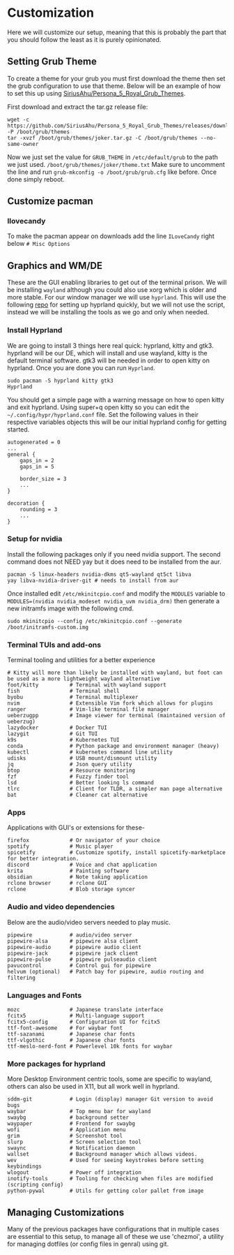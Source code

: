 # Customization
Here we will customize our setup, meaning that this is probably the part that you should follow the least as it is purely opinionated.

## Setting Grub Theme
To create a theme for your grub you must first download the theme then set the grub configuration to use that theme. Below will be an example of how to set this up using [SiriusAhu/Persona_5_Royal_Grub_Themes](https://www.gnome-look.org/p/2122684).

First download and extract the tar.gz release file:
```
wget -c https://github.com/SiriusAhu/Persona_5_Royal_Grub_Themes/releases/download/v1.0/joker.tar.gz -P /boot/grub/themes
tar -xvzf /boot/grub/themes/joker.tar.gz -C /boot/grub/themes --no-same-owner
```

Now we just set the value for `GRUB_THEME` in `/etc/default/grub` to the path we just used. `/boot/grub/themes/joker/theme.txt` Make sure to uncomment the line and run `grub-mkconfig -o /boot/grub/grub.cfg` like before. Once done simply reboot.

## Customize pacman
### Ilovecandy
To make the pacman appear on downloads add the line `ILoveCandy` right below `# Misc Options`

## Graphics and WM/DE
These are the GUI enabling libraries to get out of the terminal prison. We will be installing `wayland` although you could also use xorg which is older and more stable. For our window manager we will use `hyprland`. This will use the following [repo](https://github.com/SolDoesTech/HyprV4) for setting up hyprland quickly, but we will not use the script, instead we will be installing the tools as we go and only when needed.

### Install Hyprland
We are going to install 3 things here real quick: hyprland, kitty and gtk3. hyprland will be our DE, which will install and use wayland, kitty is the default terminal software. gtk3 will be needed in order to open kitty on hyprland. Once you are done you can run `Hyprland`.

```
sudo pacman -S hyprland kitty gtk3
Hyprland
```

You should get a simple page with a warning message on how to open kitty and exit hyprland. Using super+q open kitty so you can edit the `~/.config/hypr/hyprland.conf` file. Set the following values in their respective variables objects this will be our initial hyprland config for getting started.

```
autogenerated = 0
...
general {
    gaps_in = 2
    gaps_in = 5

    border_size = 3
    ...
}

decoration {
    rounding = 3
    ...
}
```

### Setup for nvidia
Install the following packages only if you need nvidia support. The second command does not NEED yay but it does need to be installed from the aur.

```
pacman -S linux-headers nvidia-dkms qt5-wayland qt5ct libva
yay libva-nvidia-driver-git # needs to install from aur
```

Once installed edit `/etc/mkinitcpio.conf` and modify the `MODULES` variable to `MODULES=(nvidia nvidia_modeset nvidia_uvm nvidia_drm)` then generate a new initramfs image with the following cmd.

```
sudo mkinitcpio --config /etc/mkinitcpio.conf --generate /boot/initramfs-custom.img
```

### Terminal TUIs and add-ons
Terminal tooling and utilities for a better experience

```
# Kitty will more than likely be installed with wayland, but foot can be used as a more lightweight wayland alternative
foot/kitty          # Terminal with wayland support
fish                # Terminal shell
byobu               # Terminal multiplexer
nvim                # Extensible Vim fork which allows for plugins
ranger              # Vim-like terminal file manager
ueberzugpp          # Image viewer for terminal (maintained version of ueberzug)
lazydocker          # Docker TUI
lazygit             # Git TUI
k9s                 # Kubernetes TUI
conda               # Python package and environment manager (heavy)
kubectl             # kubernetes command line utility
udisks              # USB mount/dismount utility
jq                  # Json query utility
btop                # Resource monitoring
fzf                 # Fuzzy finder tool
lsd                 # Better looking ls command
tlrc                # Client for TLDR, a simpler man page alternative
bat                 # Cleaner cat alternative
```

### Apps
Applications with GUI's or extensions for these-

```
firefox             # Or navigator of your choice
spotify             # Music player
spicetify           # Customize spotify, install spicetify-marketplace for better integration.
discord             # Voice and chat application
krita               # Painting software
obsidian            # Note taking application
rclone browser      # rclone GUI
rclone              # Blob storage syncer
```

### Audio and video dependencies
Below are the audio/video servers needed to play music.

```
pipewire            # audio/video server
pipewire-alsa       # pipewire alsa client
pipewire-audio      # pipewire audio client
pipewire-jack       # pipewire jack client
pipewire-pulse      # pipewire pulseaudio client
pavucontrol         # Control gui for pipewire
helvum (optional)   # Patch bay for pipewire, audio routing and filtering
```

### Languages and Fonts

```
mozc                # Japanese translate interface
fcitx5              # Multi-language support
fcitx5-config       # Configuration UI for fcitx5
ttf-font-awesome    # For waybar font
ttf-sazanami        # Japanese char fonts
ttf-vlgothic        # Japanese char fonts
ttf-meslo-nerd-font # Powerlevel 10k fonts for waybar
```

### More packages for hyprland
More Desktop Environment centric tools, some are specific to wayland, others can also be used in X11, but all work well in hyprland.

```
sddm-git            # Login (display) manager Git version to avoid bugs
waybar              # Top menu bar for wayland
swaybg              # background setter
waypaper            # Frontend for swaybg
wofi                # Application menu
grim                # Screenshot tool
slurp               # Screen selection tool
swaync              # Notification daemon
wallset             # Background manager which allows videos.
wev                 # Used for seeing keystrokes before setting keybindings
wlogout             # Power off integration
inotify-tools       # Tooling for checking when files are modified (scripting config)
python-pywal        # Utils for getting color pallet from image
```

## Managing Customizations
Many of the previous packages have configurations that in multiple cases are essential to this setup, to manage all of these we use 'chezmoi', a utility for managing dotfiles (or config files in genral) using git.


